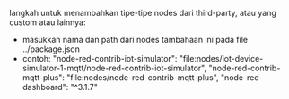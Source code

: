 langkah untuk menambahkan tipe-tipe nodes dari third-party, atau yang custom atau lainnya:
 - masukkan nama dan path dari nodes tambahaan ini pada file ../package.json
 - contoh: "node-red-contrib-iot-simulator": "file:nodes/iot-device-simulator-1-mqtt/node-red-contrib-iot-simulator", "node-red-contrib-mqtt-plus": "file:nodes/node-red-contrib-mqtt-plus", "node-red-dashboard": "^3.1.7"
